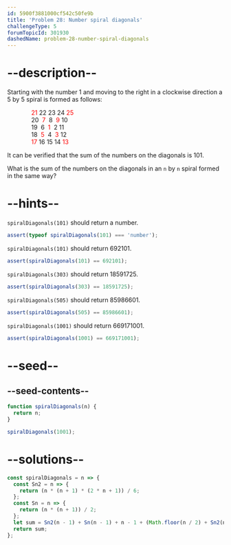 ```yaml
---
id: 5900f3881000cf542c50fe9b
title: 'Problem 28: Number spiral diagonals'
challengeType: 5
forumTopicId: 301930
dashedName: problem-28-number-spiral-diagonals
---
```


# --description--

Starting with the number 1 and moving to the right in a clockwise direction a 5 by 5 spiral is formed as follows:

<div style='padding-left: 4em;'>
  <div style='color: red; display: inline;'>21</div> 22 23 24 <div style='color: red; display: inline;'>25</div><br>
  20  <div style='color: red; display: inline;'>7</div>  8  <div style='color: red; display: inline;'>9</div> 10<br>
  19  6  <div style='color: red; display: inline;'>1</div>  2 11<br>
  18  <div style='color: red; display: inline;'>5</div>  4  <div style='color: red; display: inline;'>3</div> 12<br>
  <div style='color: red; display: inline;'>17</div> 16 15 14 <div style='color: red; display: inline;'>13</div><br>
</div>

It can be verified that the sum of the numbers on the diagonals is 101.

What is the sum of the numbers on the diagonals in an `n` by `n` spiral formed in the same way?

# --hints--

`spiralDiagonals(101)` should return a number.

```js
assert(typeof spiralDiagonals(101) === 'number');
```

`spiralDiagonals(101)` should return 692101.

```js
assert(spiralDiagonals(101) == 692101);
```

`spiralDiagonals(303)` should return 18591725.

```js
assert(spiralDiagonals(303) == 18591725);
```

`spiralDiagonals(505)` should return 85986601.

```js
assert(spiralDiagonals(505) == 85986601);
```

`spiralDiagonals(1001)` should return 669171001.

```js
assert(spiralDiagonals(1001) == 669171001);
```

# --seed--

## --seed-contents--

```js
function spiralDiagonals(n) {
  return n;
}

spiralDiagonals(1001);
```

# --solutions--

```js
const spiralDiagonals = n => {
  const Sn2 = n => {
    return (n * (n + 1) * (2 * n + 1)) / 6;
  };
  const Sn = n => {
    return (n * (n + 1)) / 2;
  };
  let sum = Sn2(n - 1) + Sn(n - 1) + n - 1 + (Math.floor(n / 2) + Sn2(n));
  return sum;
};
```
